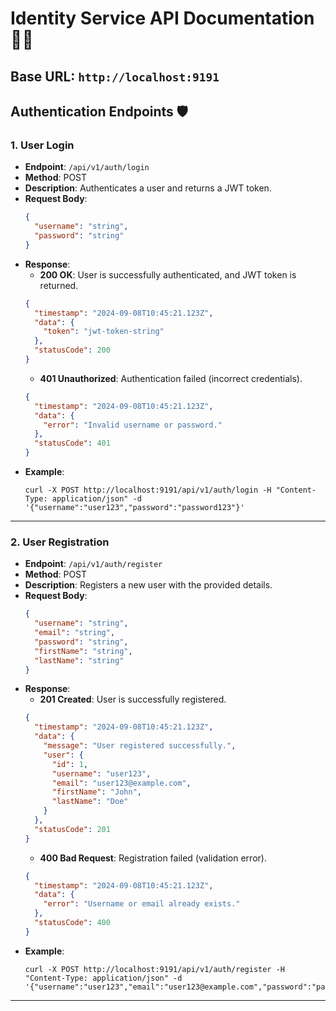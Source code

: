 # Identity Service API Documentation 🧑‍💻

## Base URL: `http://localhost:9191`

## Authentication Endpoints 🛡️

### 1. **User Login**
- **Endpoint**: `/api/v1/auth/login`
- **Method**: POST
- **Description**: Authenticates a user and returns a JWT token.
- **Request Body**:
  ```json
  {
    "username": "string",
    "password": "string"
  }
  ```
- **Response**:
  - **200 OK**: User is successfully authenticated, and JWT token is returned.
  ```json
  {
    "timestamp": "2024-09-08T10:45:21.123Z",
    "data": {
      "token": "jwt-token-string"
    },
    "statusCode": 200
  }
  ```
  - **401 Unauthorized**: Authentication failed (incorrect credentials).
  ```json
  {
    "timestamp": "2024-09-08T10:45:21.123Z",
    "data": {
      "error": "Invalid username or password."
    },
    "statusCode": 401
  }
  ```
- **Example**:
  ```
  curl -X POST http://localhost:9191/api/v1/auth/login -H "Content-Type: application/json" -d '{"username":"user123","password":"password123"}'
  ```

---

### 2. **User Registration**
- **Endpoint**: `/api/v1/auth/register`
- **Method**: POST
- **Description**: Registers a new user with the provided details.
- **Request Body**:
  ```json
  {
    "username": "string",
    "email": "string",
    "password": "string",
    "firstName": "string",
    "lastName": "string"
  }
  ```
- **Response**:
  - **201 Created**: User is successfully registered.
  ```json
  {
    "timestamp": "2024-09-08T10:45:21.123Z",
    "data": {
      "message": "User registered successfully.",
      "user": {
        "id": 1,
        "username": "user123",
        "email": "user123@example.com",
        "firstName": "John",
        "lastName": "Doe"
      }
    },
    "statusCode": 201
  }
  ```
  - **400 Bad Request**: Registration failed (validation error).
  ```json
  {
    "timestamp": "2024-09-08T10:45:21.123Z",
    "data": {
      "error": "Username or email already exists."
    },
    "statusCode": 400
  }
  ```
- **Example**:
  ```
  curl -X POST http://localhost:9191/api/v1/auth/register -H "Content-Type: application/json" -d '{"username":"user123","email":"user123@example.com","password":"password123","firstName":"John","lastName":"Doe"}'
  ```

---
